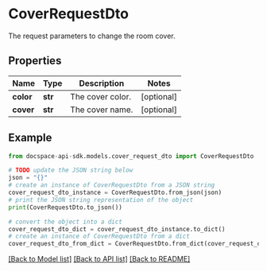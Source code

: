 # CoverRequestDto
The request parameters to change the room cover.

## Properties

Name | Type | Description | Notes
------------ | ------------- | ------------- | -------------
**color** | **str** | The cover color. | [optional] 
**cover** | **str** | The cover name. | [optional] 

## Example

```python
from docspace-api-sdk.models.cover_request_dto import CoverRequestDto

# TODO update the JSON string below
json = "{}"
# create an instance of CoverRequestDto from a JSON string
cover_request_dto_instance = CoverRequestDto.from_json(json)
# print the JSON string representation of the object
print(CoverRequestDto.to_json())

# convert the object into a dict
cover_request_dto_dict = cover_request_dto_instance.to_dict()
# create an instance of CoverRequestDto from a dict
cover_request_dto_from_dict = CoverRequestDto.from_dict(cover_request_dto_dict)
```
[[Back to Model list]](../README.md#documentation-for-models) [[Back to API list]](../README.md#documentation-for-api-endpoints) [[Back to README]](../README.md)


